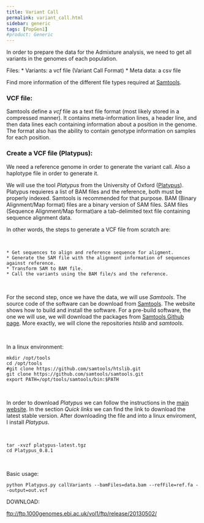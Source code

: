 ```yaml
---
title: Variant Call
permalink: variant_call.html
sidebar: generic
tags: [PopGen1]
#product: Generic
---
```


In order to prepare the data for the Admixture analysis, we need to get all variants in the genomes of each population.

Files:
	* Variants: a vcf file (Variant Call Format)
	* Meta data: a csv file

Find more information of the different file types required at [Samtools](https://samtools.github.io/hts-specs/).

### VCF file:

Samtools define a _vcf_ file as a text file format (most likely stored in a compressed manner). It contains meta-information lines, a header line, and then data lines each containing information about a position in the genome. The format also has the ability to contain genotype information on samples for each position.

### Create a VCF file (Platypus):

We need a reference genome in order to generate the variant call. Also a haplotype file in order to generate it.

We will use the tool _Platypus_ from the University of Oxford ([Platypus](https://www.well.ox.ac.uk/research/research-groups/lunter-group/lunter-group/platypus-a-haplotype-based-variant-caller-for-next-generation-sequence-data)). Platypus requieres a list of BAM files and the reference, both must be properly indexed. Samtools is recommended for that purpose. BAM (Binary Alignment/Map format) files are a binary version of SAM files. SAM files (Sequence Alignment/Map format)are a tab-delimited text file containing sequence alignment data.

In other words, the steps to generate a VCF file from scratch are:

<p>&nbsp;</p>

	* Get sequences to align and reference sequence for aligment.
	* Generate the SAM file with the alignment information of sequences against reference.
	* Transform SAM to BAM file.
	* Call the variants using the BAM file/s and the reference.

<p>&nbsp;</p>

For the second step, once we have the data, we will use _Samtools_. The source code of the software can be download from [Samtools](http://www.htslib.org/download/). The website shows how to build and install the software. For a pre-build software, the one we will use, we will download the packages from [Samtools Github page](https://github.com/samtools). More exactly, we will clone the repositories _htslib_ and _samtools_.

<p>&nbsp;</p>

In a linux environment:
```
mkdir /opt/tools
cd /opt/tools
#git clone https://github.com/samtools/htslib.git
git clone https://github.com/samtools/samtools.git
export PATH=/opt/tools/samtools/bin:$PATH
```
<p>&nbsp;</p>

In order to download _Platypus_ we can follow the instructions in the [main website](https://www.rdm.ox.ac.uk/research/lunter-group/lunter-group/platypus-a-haplotype-based-variant-caller-for-next-generation-sequence-data). In the section _Quick links_ we can find the link to download the latest stable version. After downloading the file and into a linux enviroment, I install _Platypus_.

<p>&nbsp;</p>

```
tar -xvzf platypus-latest.tgz
cd Platypus_0.8.1
```
<p>&nbsp;</p>

Basic usage:

	python Platypus.py callVariants --bamFiles=data.bam --refFile=ref.fa --output=out.vcf








DOWNLOAD:

ftp://ftp.1000genomes.ebi.ac.uk/vol1/ftp/release/20130502/